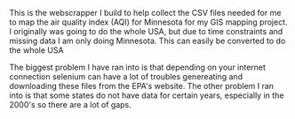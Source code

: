 This is the webscrapper I build to help collect the CSV files needed for me to
map the air quality index (AQI) for Minnesota for my GIS mapping
project. I originally was going to do the whole USA, but due to time constraints and missing data I am only doing Minnesota. This can easily be converted to do the whole USA

The biggest problem I have ran into is that depending on your internet connection selenium can have a lot of troubles genereating and downloading these files from the EPA's website. The other problem I ran into is that some states do not have data for certain years, especially in the 2000's so there are a lot of gaps.
